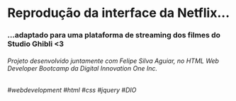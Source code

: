 # Reprodução da interface da Netflix...

### ...adaptado para uma plataforma de streaming dos filmes do Studio Ghibli <3 



###### Projeto desenvolvido juntamente com Felipe Silva Aguiar, no HTML Web Developer Bootcamp da Digital Innovation One Inc.

######  #webdevelopment #html #css #jquery #DIO

